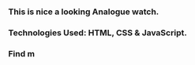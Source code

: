 ### This is nice a looking Analogue watch.

### Technologies Used: HTML, CSS & JavaScript.

### Find m
